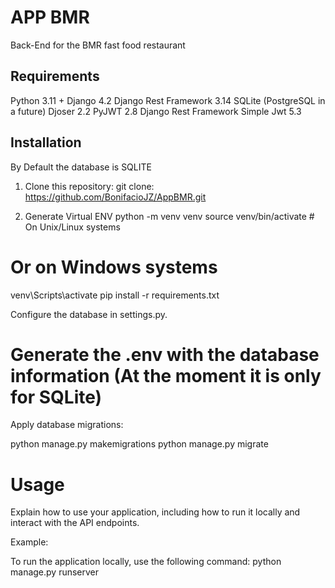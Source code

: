 # APP BMR

Back-End for the BMR fast food restaurant

## Requirements

Python 3.11 +
Django 4.2
Django Rest Framework 3.14
SQLite (PostgreSQL in a future)
Djoser 2.2
PyJWT 2.8
Django Rest Framework Simple Jwt 5.3

## Installation

By Default the database is SQLITE

1. Clone this repository:
    git clone: https://github.com/BonifacioJZ/AppBMR.git

2. Generate Virtual ENV
python -m venv venv
source venv/bin/activate  # On Unix/Linux systems
# Or on Windows systems
venv\Scripts\activate
pip install -r requirements.txt

Configure the database in settings.py.

# Generate the .env with the database information (At the moment it is only for SQLite)
Apply database migrations:

python manage.py makemigrations
python manage.py migrate
# Usage
Explain how to use your application, including how to run it locally and interact with the API endpoints.

Example:

To run the application locally, use the following command:
python manage.py runserver






